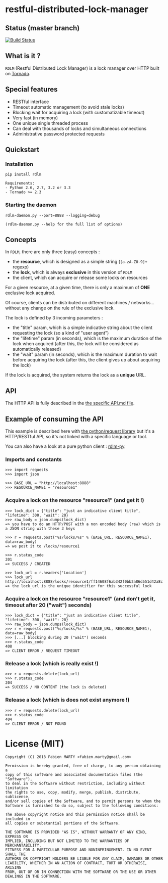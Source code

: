 # restful-distributed-lock-manager

## Status (master branch)

[![Build Status](https://travis-ci.org/thefab/restful-distributed-lock-manager.png)](https://travis-ci.org/thefab/restful-distributed-lock-manager)

## What is it ?

`RDLM` (Restful Distributed Lock Manager) is a lock manager over HTTP built on [Tornado][TORNADO].

## Special features

- RESTful interface
- Timeout automatic management (to avoid stale locks)
- Blocking wait for acquiring a lock (with customatizable timeout)
- Very fast (in memory)
- One unique single threaded process
- Can deal with thousands of locks and simultaneous connections
- Administrative password protected requests

## Quickstart

### Installation

    pip install rdlm

    Requirements: 
    - Python 2.6, 2.7, 3.2 or 3.3
    - Tornado >= 2.3
                  
### Starting the daemon

    rdlm-daemon.py --port=8888 --logging=debug

    (rdlm-daemon.py --help for the full list of options)

## Concepts

In `RDLM`, there are only three (easy) concepts :

- the **resource**, which is designed as a simple string (`[a-zA-Z0-9]+` regexp)
- the **lock**, which is always **exclusive** in this version of `RDLM`
- the client, which can acquire or release some locks on resources

For a given resource, at a given time, there is only a maximum of **ONE** exclusive lock acquired.

Of course, clients can be distributed on different machines / networks... without any change on the rule of the exclusive lock.

The lock is defined by 3 incoming parameters :

- the "title" param, which is a simple indicative string about the client requesting the lock (so a kind of "user agent")
- the "lifetime" param (in seconds), which is the maximum duration of the lock when acquired (after this, the lock will be considered as automatically released)
- the "wait" param (in seconds), which is the maximum duration to wait before acquiring the lock (after this, the client gives up about acquiring the lock)

If the lock is acquired, the system returns the lock as a **unique** URL.

## API

The HTTP API is fully described in the [the specific API.md file](API.md).

## Example of consuming the API

This example is described here with [the python/request library][REQUESTS] but it's a HTTP/RESTful API, so it's not linked with a specific language or tool. 

You can also have a look at a pure python client : [rdlm-py](https://github.com/thefab/rdlm-py).

### Imports and constants

    >>> import requests
    >>> import json

    >>> BASE_URL = "http://localhost:8888"
    >>> RESOURCE_NAME1 = "resource1"

### Acquire a lock on the resource "resource1" (and get it !)

    >>> lock_dict = {"title": "just an indicative client title", "lifetime": 300, "wait": 20}
    >>> raw_body = json.dumps(lock_dict)
    => you have to do an HTTP/POST with a non encoded body (raw) which is a JSON string with these 3 keys

    >>> r = requests.post("%s/locks/%s" % (BASE_URL, RESOURCE_NAME1), data=raw_body)
    => we post it to /locks/resource1

    >>> r.status_code
    201
    => SUCCESS / CREATED

    >>> lock_url = r.headers['Location']
    >>> lock_url
    http://localhost:8888/locks/resource1/ff14608f6ab342f0bb2a86d551d42a8c
    => the lock_url is the unique identifier for this successful lock

### Acquire a lock on the resource "resource1" (and don't get it, timeout after 20 ("wait") seconds)

    >>> lock_dict = {"title": "just an indicative client title", "lifetime": 300, "wait": 20}
    >>> raw_body = json.dumps(lock_dict)
    >>> r = requests.post("%s/locks/%s" % (BASE_URL, RESOURCE_NAME1), data=raw_body)
    >>> [...] blocking during 20 ("wait") seconds
    >>> r.status_code
    408
    => CLIENT ERROR / REQUEST TIMEOUT

### Release a lock (which is really exist !)

    >>> r = requests.delete(lock_url)
    >>> r.status_code
    204
    => SUCCESS / NO CONTENT (the lock is deleted)

### Release a lock (which is does not exist anymore !)

    >>> r = requests.delete(lock_url)
    >>> r.status_code
    404
    => CLIENT ERROR / NOT FOUND

# License (MIT)

    Copyright (C) 2013 Fabien MARTY <fabien.marty@gmail.com>
    
    Permission is hereby granted, free of charge, to any person obtaining a 
    copy of this software and associated documentation files (the "Software"),
    to deal in the Software without restriction, including without limitation
    the rights to use, copy, modify, merge, publish, distribute, sublicense, 
    and/or sell copies of the Software, and to permit persons to whom the 
    Software is furnished to do so, subject to the following conditions:

    The above copyright notice and this permission notice shall be included in
    all copies or substantial portions of the Software.

    THE SOFTWARE IS PROVIDED "AS IS", WITHOUT WARRANTY OF ANY KIND, EXPRESS OR
    IMPLIED, INCLUDING BUT NOT LIMITED TO THE WARRANTIES OF MERCHANTABILITY,
    FITNESS FOR A PARTICULAR PURPOSE AND NONINFRINGEMENT. IN NO EVENT SHALL THE
    AUTHORS OR COPYRIGHT HOLDERS BE LIABLE FOR ANY CLAIM, DAMAGES OR OTHER
    LIABILITY, WHETHER IN AN ACTION OF CONTRACT, TORT OR OTHERWISE, ARISING 
    FROM, OUT OF OR IN CONNECTION WITH THE SOFTWARE OR THE USE OR OTHER 
    DEALINGS IN THE SOFTWARE.

[REQUESTS]: http://python-requests.org "python requests website"
[TORNADO]: http://www.tornadoweb.org/ "tornado website"
